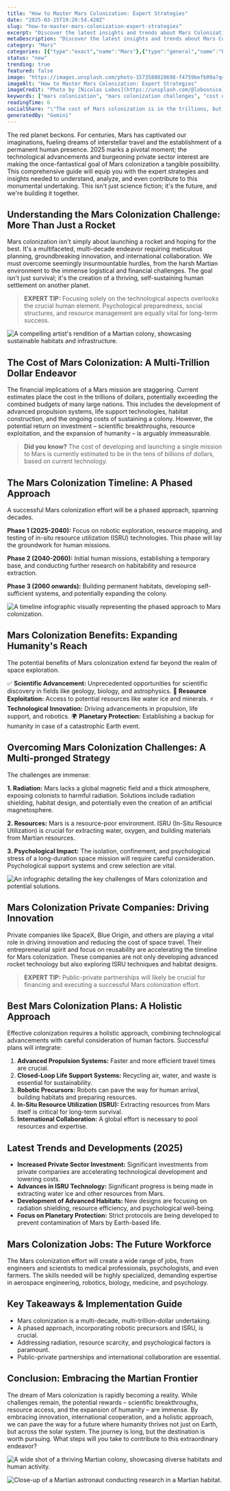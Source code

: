 ```yaml
---
title: "How to Master Mars Colonization: Expert Strategies"
date: "2025-03-25T19:20:54.420Z"
slug: "how-to-master-mars-colonization-expert-strategies"
excerpt: "Discover the latest insights and trends about Mars Colonization. This comprehensive guide covers everything you need to know about Mars Colonization in 2025."
metaDescription: "Discover the latest insights and trends about Mars Colonization. This comprehensive guide covers everything you need to know about Mars Colonization in 202..."
category: "Mars"
categories: [{"type":"exact","name":"Mars"},{"type":"general","name":"Engineering"},{"type":"medium","name":"Aerospace Engineering"},{"type":"specific","name":"Life Support Systems"},{"type":"niche","name":"Closed-Loop Ecology"}]
status: "new"
trending: true
featured: false
image: "https://images.unsplash.com/photo-1573588028698-f4759befb09a?q=85&w=1200&fit=max&fm=webp&auto=compress"
imageAlt: "How to Master Mars Colonization: Expert Strategies"
imageCredit: "Photo by [Nicolas Lobos](https://unsplash.com/@lobosnico) on Unsplash"
keywords: ["mars colonization", "mars colonization challenges", "cost of mars colonization", "how to colonize mars", "mars colonization timeline", "mars colonization benefits", "mars colonization private companies", "best mars colonization plans", "is mars colonization possible", "mars colonization jobs"]
readingTime: 6
socialShare: "\"The cost of Mars colonization is in the trillions, but the return on investment – expanding humanity's reach across the solar system – is immeasurable.\""
generatedBy: "Gemini"
---
```




The red planet beckons.  For centuries, Mars has captivated our imaginations, fueling dreams of interstellar travel and the establishment of a permanent human presence.  2025 marks a pivotal moment; the technological advancements and burgeoning private sector interest are making the once-fantastical goal of Mars colonization a tangible possibility.  This comprehensive guide will equip you with the expert strategies and insights needed to understand, analyze, and even contribute to this monumental undertaking.  This isn't just science fiction; it's the future, and we're building it together.

##  Understanding the Mars Colonization Challenge: More Than Just a Rocket

Mars colonization isn't simply about launching a rocket and hoping for the best. It's a multifaceted, multi-decade endeavor requiring meticulous planning, groundbreaking innovation, and international collaboration.  We must overcome seemingly insurmountable hurdles, from the harsh Martian environment to the immense logistical and financial challenges.  The goal isn't just survival; it's the creation of a thriving, self-sustaining human settlement on another planet.

> **EXPERT TIP:**  Focusing solely on the technological aspects overlooks the crucial human element.  Psychological preparedness, social structures, and resource management are equally vital for long-term success.

![A compelling artist's rendition of a Martian colony, showcasing sustainable habitats and infrastructure.](https://images.unsplash.com/photo-1573588028698-f4759befb09a?q=85&w=1200&fit=max&fm=webp&auto=compress)

##  The Cost of Mars Colonization: A Multi-Trillion Dollar Endeavor

The financial implications of a Mars mission are staggering.  Current estimates place the cost in the trillions of dollars, potentially exceeding the combined budgets of many large nations. This includes the development of advanced propulsion systems, life support technologies, habitat construction, and the ongoing costs of sustaining a colony.  However, the potential return on investment – scientific breakthroughs, resource exploitation, and the expansion of humanity – is arguably immeasurable.

> **Did you know?** The cost of developing and launching a single mission to Mars is currently estimated to be in the tens of billions of dollars, based on current technology.

##  The Mars Colonization Timeline: A Phased Approach

A successful Mars colonization effort will be a phased approach, spanning decades.  

**Phase 1 (2025-2040):**  Focus on robotic exploration, resource mapping, and testing of in-situ resource utilization (ISRU) technologies. This phase will lay the groundwork for human missions.

**Phase 2 (2040-2060):**  Initial human missions, establishing a temporary base, and conducting further research on habitability and resource extraction.

**Phase 3 (2060 onwards):**  Building permanent habitats, developing self-sufficient systems, and potentially expanding the colony.

![A timeline infographic visually representing the phased approach to Mars colonization.](https://images.unsplash.com/photo-1531078081701-364e832855c1?q=85&w=1200&fit=max&fm=webp&auto=compress)

##  Mars Colonization Benefits: Expanding Humanity's Reach

The potential benefits of Mars colonization extend far beyond the realm of space exploration.  

✅ **Scientific Advancement:** Unprecedented opportunities for scientific discovery in fields like geology, biology, and astrophysics.
🔑 **Resource Exploitation:** Access to potential resources like water ice and minerals.
⚡ **Technological Innovation:** Driving advancements in propulsion, life support, and robotics.
🌍 **Planetary Protection:** Establishing a backup for humanity in case of a catastrophic Earth event.

##  Overcoming Mars Colonization Challenges: A Multi-pronged Strategy

The challenges are immense:

**1. Radiation:**  Mars lacks a global magnetic field and a thick atmosphere, exposing colonists to harmful radiation.  Solutions include radiation shielding, habitat design, and potentially even the creation of an artificial magnetosphere.

**2. Resources:**  Mars is a resource-poor environment.  ISRU (In-Situ Resource Utilization) is crucial for extracting water, oxygen, and building materials from Martian resources.

**3. Psychological Impact:**  The isolation, confinement, and psychological stress of a long-duration space mission will require careful consideration.  Psychological support systems and crew selection are vital.

![An infographic detailing the key challenges of Mars colonization and potential solutions.](https://images.unsplash.com/photo-1571769267292-e24dfadebbdc?q=85&w=1200&fit=max&fm=webp&auto=compress)

##  Mars Colonization Private Companies: Driving Innovation

Private companies like SpaceX, Blue Origin, and others are playing a vital role in driving innovation and reducing the cost of space travel.  Their entrepreneurial spirit and focus on reusability are accelerating the timeline for Mars colonization.  These companies are not only developing advanced rocket technology but also exploring ISRU techniques and habitat designs.

> **EXPERT TIP:**  Public-private partnerships will likely be crucial for financing and executing a successful Mars colonization effort.

##  Best Mars Colonization Plans: A Holistic Approach

Effective colonization requires a holistic approach, combining technological advancements with careful consideration of human factors.  Successful plans will integrate:

1. **Advanced Propulsion Systems:**  Faster and more efficient travel times are crucial.
2. **Closed-Loop Life Support Systems:**  Recycling air, water, and waste is essential for sustainability.
3. **Robotic Precursors:**  Robots can pave the way for human arrival, building habitats and preparing resources.
4. **In-Situ Resource Utilization (ISRU):**  Extracting resources from Mars itself is critical for long-term survival.
5. **International Collaboration:**  A global effort is necessary to pool resources and expertise.

## Latest Trends and Developments (2025)

* **Increased Private Sector Investment:**  Significant investments from private companies are accelerating technological development and lowering costs.
* **Advances in ISRU Technology:**  Significant progress is being made in extracting water ice and other resources from Mars.
* **Development of Advanced Habitats:**  New designs are focusing on radiation shielding, resource efficiency, and psychological well-being.
* **Focus on Planetary Protection:**  Strict protocols are being developed to prevent contamination of Mars by Earth-based life.

##  Mars Colonization Jobs: The Future Workforce

The Mars colonization effort will create a wide range of jobs, from engineers and scientists to medical professionals, psychologists, and even farmers.  The skills needed will be highly specialized, demanding expertise in aerospace engineering, robotics, biology, medicine, and psychology.

## Key Takeaways & Implementation Guide

* Mars colonization is a multi-decade, multi-trillion-dollar undertaking.
* A phased approach, incorporating robotic precursors and ISRU, is crucial.
* Addressing radiation, resource scarcity, and psychological factors is paramount.
* Public-private partnerships and international collaboration are essential.

## Conclusion: Embracing the Martian Frontier

The dream of Mars colonization is rapidly becoming a reality.  While challenges remain, the potential rewards – scientific breakthroughs, resource access, and the expansion of humanity – are immense.  By embracing innovation, international cooperation, and a holistic approach, we can pave the way for a future where humanity thrives not just on Earth, but across the solar system.  The journey is long, but the destination is worth pursuing.  What steps will *you* take to contribute to this extraordinary endeavor?

![A wide shot of a thriving Martian colony, showcasing diverse habitats and human activity.](https://images.unsplash.com/photo-1451188214936-ec16af5ca155?q=85&w=1200&fit=max&fm=webp&auto=compress)

![Close-up of a Martian astronaut conducting research in a Martian habitat.](https://images.unsplash.com/photo-1614728894747-a83421e2b9c9?q=85&w=1200&fit=max&fm=webp&auto=compress)
